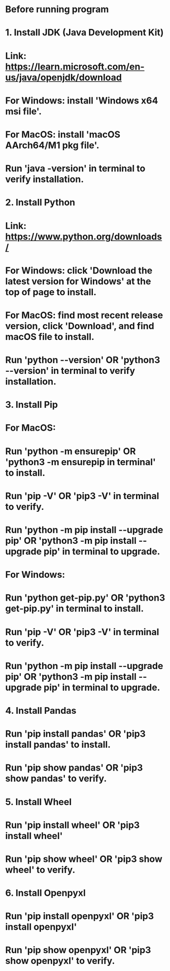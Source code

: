 # Before running program
#   1. Install JDK (Java Development Kit)
#     Link: https://learn.microsoft.com/en-us/java/openjdk/download
#     For Windows: install 'Windows x64 msi file'.
#     For MacOS: install 'macOS AArch64/M1 pkg file'.
#     Run 'java -version' in terminal to verify installation.

#   2. Install Python
#     Link: https://www.python.org/downloads/
#     For Windows: click 'Download the latest version for Windows' at the top of page to install.
#     For MacOS: find most recent release version, click 'Download', and find macOS file to install.
#     Run 'python --version' OR 'python3 --version' in terminal to verify installation.

#   3. Install Pip
#     For MacOS:
#       Run 'python -m ensurepip' OR 'python3 -m ensurepip in terminal' to install.
#       Run 'pip -V' OR 'pip3 -V' in terminal to verify.
#       Run 'python -m pip install --upgrade pip' OR 'python3 -m pip install --upgrade pip' in terminal to upgrade.

#     For Windows:
#       Run 'python get-pip.py' OR 'python3 get-pip.py' in terminal to install.
#       Run 'pip -V' OR 'pip3 -V' in terminal to verify.
#       Run 'python -m pip install --upgrade pip' OR 'python3 -m pip install --upgrade pip' in terminal to upgrade.

#   4. Install Pandas
#     Run 'pip install pandas' OR 'pip3 install pandas' to install.
#     Run 'pip show pandas' OR 'pip3 show pandas' to verify.

#   5. Install Wheel
#     Run 'pip install wheel' OR 'pip3 install wheel'
#     Run 'pip show wheel' OR 'pip3 show wheel' to verify.

#   6. Install Openpyxl
#     Run 'pip install openpyxl' OR 'pip3 install openpyxl'
#     Run 'pip show openpyxl' OR 'pip3 show openpyxl' to verify.

